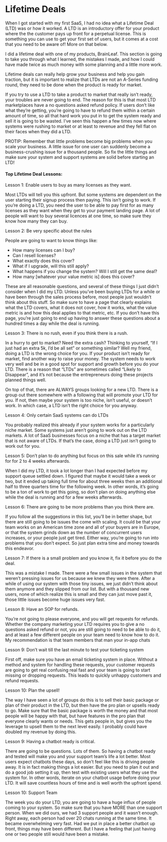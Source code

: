 # Lifetime Deals

When I got started with my first SaaS, I had no idea what a Lifetime Deal \(LTD\) was or how it worked. A LTD is an introductory offer for your product where the the customer pays up front for a perpetual license. This is something you can use to get your first set of users, but it comes at a cost that you need to be aware of! More on that below.  


I did a lifetime deal with one of my products, BrainLeaf. This section is going to take you through what I learned, the mistakes I made, and how I could have made twice as much money with some planning and a little more work.    


Lifetime deals can really help grow your business and help you gain traction, but it is important to realize that LTDs are not an A-Series funding round, they need to be done when the product is ready for market.  


If you try to use a LTD to take a product to market that really isn’t ready, your troubles are never going to end. The reason for this is that most LTD marketplaces have a no questions asked refund policy. If users don’t like what they’re getting, you’re going to have to refund them within a certain amount of time, so all that hard work you put in to get the system ready and sell it is going to be wasted. I’ve seen this happen a few times now where systems were rushing to market or at least to revenue and they fell flat on their faces when they did a LTD.  


PROTIP: Remember that little problems become big problems when you scale your business. A little issue for one user can suddenly become a business-crushing issue for a thousand people. So fix the little things and make sure your system and support systems are solid before starting an LTD!

#### Top Lifetime Deal Lessons:

Lesson 1: Enable users to buy as many licenses as they want.

Most LTDs will tell you this upfront. But some systems are dependent on the user starting their signup process then paying. This isn’t going to work. If you’re doing a LTD, you need the user to be able to pay first for as many licenses as they want when they get to your payment landing page. A lot of people will want to buy several licences at one time, so make sure they know how many they can buy.  


Lesson 2: Be very specific about the rules

People are going to want to know things like:

* How many licenses can I buy?
* Can I resell licenses?
* What exactly does this cover?
* What if I upgrade, will this still apply?
* What happens if you change the system? Will I still get the same deal?
* How many \[whatever your value metric is\] does this cover?

These are all reasonable questions, and several of these things I just didn’t consider when I did my LTD. Unless you’ve been buying LTDs for a while or have been through the sales process before, most people just wouldn’t think about this stuff. So make sure to have a page that clearly explains what the LTD covers, what it does not cover, how it works, what the value metric is and how this deal applies to that metric, etc. If you don’t have this page, you’re just going to end up having to answer these questions about a hundred times a day while the deal is running.  


Lesson 3: There is no rush, even if you think there is a rush.

In a hurry to get to market? Need the extra cash? Thinking to yourself, “If I just had an extra 5k, I’d be all set” or something similar? Well my friend, doing a LTD is the wrong choice for you. If your product isn’t ready for market, find another way to raise your money. The system needs to work very well and be in a good spot for support and growth before you do your LTD. There is a reason that “LTDs” are sometimes called “Likely to Disappear”, and it’s not because the entrepreneurs doing these projects planned things well.  


On top of that, there are ALWAYS groups looking for a new LTD. There is a group out there somewhere with a following that will promote your LTD for you. If not, then maybe your system is too niche, isn’t useful, or doesn’t work. In which case, a LTD isn’t the right choice for you anyway.

Lesson 4: Only certain SaaS systems can do LTDs

You probably realized this already if your system works for a particularly niche market. Some systems just aren’t going to work out on the LTD markets. A lot of SaaS businesses focus on a niche that has a target market that is not aware of LTDs. If that’s the case, doing a LTD just isn’t going to work out for you.  


Lesson 5: Don’t plan to do anything but focus on this sale while it’s running for for 2 to 4 weeks afterwards.

When I did my LTD, it took a lot longer than I had expected before my support queue settled down. I figured that maybe it would take a week or two, but it ended up taking full time for about three weeks then an additional half to three quarters time for the following week. In other words, it’s going to be a ton of work to get this going, so don’t plan on doing anything else while the deal is running and for a few weeks afterwards.  


Lesson 6: There are going to be more problems than you think there are.

If you follow all the suggestions in this list, you’ll be in better shape, but there are still going to be issues the come with scaling. It could be that your team works on an American time zone and all of your buyers are in Europe, or that the system grinds down as the number of concurrent users increases, or your people just get tired. Either way, you’re going to run into problems that you don’t expect. So just plan extra time and money towards this endeavor.  


Lesson 7: If there is a small problem and you know it, fix it before you do the deal.

This was a mistake I made. There were a few small issues in the system that weren’t pressing issues for us because we knew they were there. After a while of using our system with those tiny issues, we just didn’t think about them anymore and they slipped from our list. But with a thousand new users, none of which realize this is small and they can just move past it, those little issues become huge issues very fast.  


Lesson 8: Have an SOP for refunds.

You’re not going to please everyone, and you will get requests for refunds. Whether the company marketing your LTD requires you to give a no questions asked refund or not, you are still going to need to be able to do it, and at least a few different people on your team need to know how to do it. My recommendation is that team members that man your in-app chats

Lesson 9: Don’t wait till the last minute to test your ticketing system

First off, make sure you have an email ticketing system in place. Without a method and system for handling these requests, your customer requests are going to get real confusing real fast and your team is going to start missing or dropping requests. This leads to quickly unhappy customers and refund requests.

Lesson 10: Plan the upsell!

The way I have seen a lot of groups do this is to sell their basic package or plan of their product in the LTD, but then have the pro plan or upsells ready to go. Make sure that the basic package is worth the money and that most people will be happy with that, but have features in the pro plan that everyone clearly wants or needs. This gets people in, but gives you the leverage to upsell them to the next level easily. I probably could have doubled my revenue by doing this.

Lesson 9: Having a chatbot ready is critical.

There are going to be questions. Lots of them. So having a chatbot ready and tested will make you and your support team’s life a lot better. Most users expect chatbots these days, so don’t feel like this is driving people away. It is in fact making things a lot easier. But you need to plan it out and do a good job setting it up, then test with existing users what they use the system for. In other words, iterate on your chatbot usage before doing your LTD. It will save countless hours of time and is well worth the upfront spend.

Lesson 10: Support Team

The week you do your LTD, you are going to have a huge influx of people coming to your system. So make sure that you have MORE than one support person. When we did ours, we had 3 support people and it wasn’t enough. Right away, each person had over 20 chats running at the same time. It became overwhelming very fast. Had we put in place a better chatbot up front, things may have been different. But I have a feeling that just having one or two people still would have been a mistake.  


